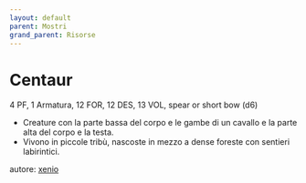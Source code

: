 ```yaml
---
layout: default
parent: Mostri
grand_parent: Risorse 
--- 
```


# Centaur
4 PF, 1 Armatura, 12 FOR, 12 DES, 13 VOL, spear or short bow (d6)  
- Creature con la parte bassa del corpo e le gambe di un cavallo e la parte alta del corpo e la testa.
- Vivono in piccole tribù, nascoste in mezzo a dense foreste con sentieri labirintici.

autore: [xenio](https://xenioinabottle.blogspot.com) 
